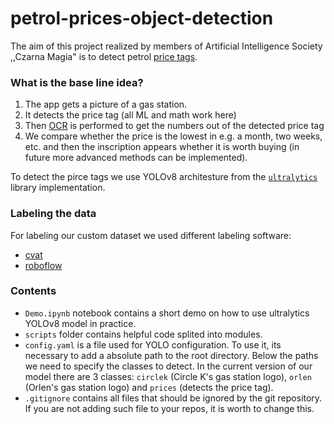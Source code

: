 # petrol-prices-object-detection

The aim of this project realized by members of Artificial Intelligence Society ,,Czarna Magia" is to detect petrol [price tags](https://pl.wikipedia.org/wiki/Pylon).

### What is the base line idea?

1. The app gets a picture of a gas station.
2. It detects the price tag (all ML and math work here)
3. Then [OCR](https://en.wikipedia.org/wiki/Optical_character_recognition) is performed to get the numbers out of the detected price tag
4. We compare whether the price is the lowest in e.g. a month, two weeks, etc. and then the inscription appears whether it is worth buying (in future more advanced methods can be implemented).

To detect the pirce tags we use YOLOv8 architesture from the [`ultralytics`](https://github.com/ultralytics/ultralytics) library implementation.

### Labeling the data

For labeling our custom dataset we used different labeling software:

- [cvat](https://app.cvat.ai/)
- [roboflow](https://universe.roboflow.com/)

### Contents

- `Demo.ipynb` notebook contains a short demo on how to use ultralytics YOLOv8 model in practice.
- `scripts` folder contains helpful code splited into modules.
- `config.yaml` is a file used for YOLO configuration. To use it, its necessary to add a absolute path to the root directory. Below the paths we need to specify the classes to detect. In the current version of our model there are 3 classes: `circlek` (Circle K's gas station logo), `orlen` (Orlen's gas station logo) and `prices` (detects the price tag).
- `.gitignore` contains all files that should be ignored by the git repository. If you are not adding such file to your repos, it is worth to change this.
